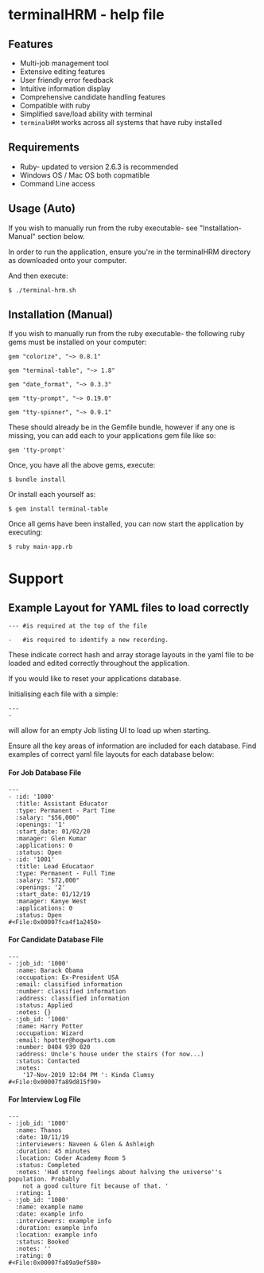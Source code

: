# terminalHRM - help file

## **Features**
* Multi-job management tool
* Extensive editing features
* User friendly error feedback
* Intuitive information display
* Comprehensive candidate handling features
* Compatible with ruby 
* Simplified save/load ability with terminal
* ```terminalHRM``` works across all systems that have ruby installed

## **Requirements**

* Ruby- updated to version 2.6.3 is recommended
* Windows OS / Mac OS both copmatible
* Command Line access 

## **Usage (Auto)**

If you wish to manually run from the ruby executable- see "Installation-Manual" section below.

In order to run the application, ensure you're in the terminalHRM directory as downloaded onto your computer. 

And then execute:
```
$ ./terminal-hrm.sh
```



## **Installation (Manual)**

If you wish to manually run from the ruby executable- the following ruby gems must be installed on your computer:
```
gem "colorize", "~> 0.8.1"

gem "terminal-table", "~> 1.8"

gem "date_format", "~> 0.3.3"

gem "tty-prompt", "~> 0.19.0"

gem "tty-spinner", "~> 0.9.1"
```
These should already be in the Gemfile bundle, however if any one is missing, you can add each to your applications gem file like so:
```
gem 'tty-prompt'
```
Once, you have all the above gems, execute:
```
$ bundle install
```
Or install each yourself as:
```
$ gem install terminal-table
```
Once all gems have been installed, you can now start the application by executing:
```
$ ruby main-app.rb
```

# Support


## **Example Layout for YAML files to load correctly**

```
--- #is required at the top of the file
```
```
-   #is required to identify a new recording.
``` 

These indicate correct hash and array storage layouts in the yaml file to be loaded and edited correctly throughout the application.

If you would like to reset your applications database.

Initialising each file with a simple:
```
---
-
```

will allow for an empty Job listing UI to load up when starting.

Ensure all the key areas of information are included for each database. Find examples of correct yaml file layouts for each database below:


#### For Job Database File

```
---
- :id: '1000'
  :title: Assistant Educator
  :type: Permanent - Part Time
  :salary: "$56,000"
  :openings: '1'
  :start_date: 01/02/20
  :manager: Glen Kumar
  :applications: 0
  :status: Open
- :id: '1001'
  :title: Lead Educataor
  :type: Permanent - Full Time
  :salary: "$72,000"
  :openings: '2'
  :start_date: 01/12/19
  :manager: Kanye West
  :applications: 0
  :status: Open
#<File:0x00007fca4f1a2450>
```
#### For Candidate Database File

```
---
- :job_id: '1000'
  :name: Barack Obama
  :occupation: Ex-President USA
  :email: classified information
  :number: classified information
  :address: classified information
  :status: Applied
  :notes: {}
- :job_id: '1000'
  :name: Harry Potter
  :occupation: Wizard
  :email: hpotter@hogwarts.com
  :number: 0404 939 020
  :address: Uncle's house under the stairs (for now...)
  :status: Contacted
  :notes:
    '17-Nov-2019 12:04 PM ': Kinda Clumsy
#<File:0x00007fa89d815f90>
```
#### For Interview Log File
```
---
- :job_id: '1000'
  :name: Thanos
  :date: 10/11/19
  :interviewers: Naveen & Glen & Ashleigh
  :duration: 45 minutes
  :location: Coder Academy Room 5
  :status: Completed
  :notes: 'Had strong feelings about halving the universe''s population. Probably
    not a good culture fit because of that. '
  :rating: 1
- :job_id: '1000'
  :name: example name
  :date: example info
  :interviewers: example info
  :duration: example info
  :location: example info
  :status: Booked
  :notes: ''
  :rating: 0
#<File:0x00007fa89a9ef580>
```

